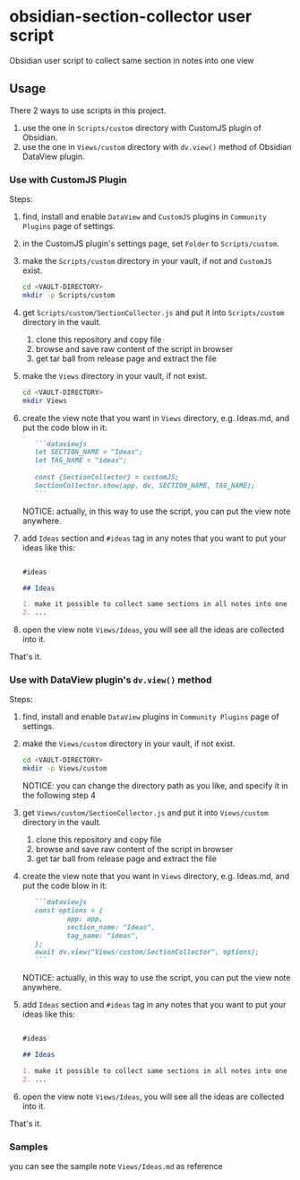 # obsidian-section-collector user script

Obsidian user script to collect same section in notes into one view

## Usage

There 2 ways to use scripts in this project.

1. use the one in `Scripts/custom` directory with CustomJS plugin of Obsidian.
2. use the one in `Views/custom` directory with `dv.view()` method of Obsidian DataView plugin.

### Use with CustomJS Plugin

Steps:

1. find, install and enable `DataView` and `CustomJS` plugins in `Community Plugins` page of settings.
2. in the CustomJS plugin's settings page, set `Folder` to `Scripts/custom`.
3. make the `Scripts/custom` directory in your vault, if not and `CustomJS` exist.

   ```sh
   cd <VAULT-DIRECTORY>
   mkdir -p Scripts/custom
   ```

4. get `Scripts/custom/SectionCollector.js` and put it into `Scripts/custom` directory in the vault.

   1. clone this repository and copy file
   2. browse and save raw content of the script in browser
   3. get tar ball from release page and extract the file

5. make the `Views` directory in your vault, if not exist.

   ```sh
   cd <VAULT-DIRECTORY>
   mkdir Views
   ```

6. create the view note that you want in `Views` directory, e.g. Ideas.md, and put the code blow in it:

   ````markdown
      ```dataviewjs
      let SECTION_NAME = "Ideas";
      let TAG_NAME = "ideas";
     
      const {SectionCollector} = customJS;
      SectionCollector.show(app, dv, SECTION_NAME, TAG_NAME);
      ```
   ````

   NOTICE: actually, in this way to use the script, you can put the view note anywhere.

7. add `Ideas` section and `#ideas` tag in any notes that you want to put your ideas like this:

   ```markdown

   #ideas

   ## Ideas

   1. make it possible to collect same sections in all notes into one view
   2. ...

   ```

8. open the view note `Views/Ideas`, you will see all the ideas are collected into it.

That's it.

### Use with DataView plugin's `dv.view()` method

Steps:

1. find, install and enable `DataView` plugins in `Community Plugins` page of settings.
2. make the `Views/custom` directory in your vault, if not exist.

   ```sh
   cd <VAULT-DIRECTORY>
   mkdir -p Views/custom
   ```

   NOTICE: you can change the directory path as you like, and specify it in the following step 4

3. get `Views/custom/SectionCollector.js` and put it into `Views/custom` directory in the vault.

   1. clone this repository and copy file
   2. browse and save raw content of the script in browser
   3. get tar ball from release page and extract the file

4. create the view note that you want in `Views` directory, e.g. Ideas.md, and put the code blow in it:

   ````markdown
      ```dataviewjs
      const options = {
              app: app,
              section_name: "Ideas",
              tag_name: "ideas",
      };
      await dv.view("Views/custom/SectionCollector", options);
      ```
   ````

   NOTICE: actually, in this way to use the script, you can put the view note anywhere.

5. add `Ideas` section and `#ideas` tag in any notes that you want to put your ideas like this:

   ```markdown

   #ideas

   ## Ideas

   1. make it possible to collect same sections in all notes into one view
   2. ...

   ```

6. open the view note `Views/Ideas`, you will see all the ideas are collected into it.

That's it.

### Samples

you can see the sample note `Views/Ideas.md` as reference

